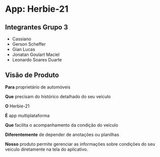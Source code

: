 # App: Herbie-21

## Integrantes Grupo 3

- Cassiano
- Gerson Scheffer
- Gian Lucas
- Jonatan Goulart Maciel
- Leonardo Soares Duarte

## Visão de Produto

**Para** proprietário de automóveis

**Que** precisam do histórico detalhado do seu veículo

**O** Herbie-21

**É** app multiplataforma

**Que** facilita o acompanhamento da condição do veículo

**Diferentemente** de depender de anotações ou planilhas

**Nosso** produto permite gerenciar as informações sobre condições do seu veiculo diretamente na tela do aplicativo.

